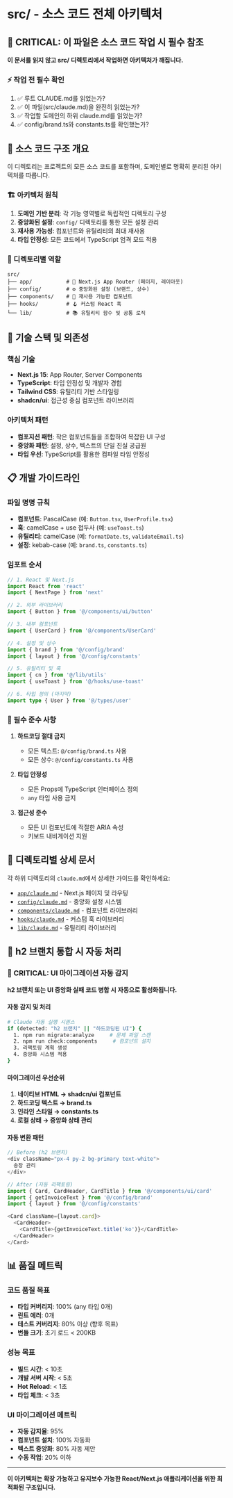 # src/ - 소스 코드 전체 아키텍처

## 🚨 CRITICAL: 이 파일은 소스 코드 작업 시 필수 참조

**이 문서를 읽지 않고 src/ 디렉토리에서 작업하면 아키텍처가 깨집니다.**

### ⚡ 작업 전 필수 확인
1. ✅ 루트 CLAUDE.md를 읽었는가?
2. ✅ 이 파일(src/claude.md)을 완전히 읽었는가?
3. ✅ 작업할 도메인의 하위 claude.md를 읽었는가?
4. ✅ config/brand.ts와 constants.ts를 확인했는가?

## 📁 소스 코드 구조 개요

이 디렉토리는 프로젝트의 모든 소스 코드를 포함하며, 도메인별로 명확히 분리된 아키텍처를 따릅니다.

### 🏗️ 아키텍처 원칙

1. **도메인 기반 분리**: 각 기능 영역별로 독립적인 디렉토리 구성
2. **중앙화된 설정**: `config/` 디렉토리를 통한 모든 설정 관리
3. **재사용 가능성**: 컴포넌트와 유틸리티의 최대 재사용
4. **타입 안정성**: 모든 코드에서 TypeScript 엄격 모드 적용

### 📂 디렉토리별 역할

```
src/
├── app/           # 📱 Next.js App Router (페이지, 레이아웃)
├── config/        # ⚙️ 중앙화된 설정 (브랜드, 상수)
├── components/    # 🧩 재사용 가능한 컴포넌트
├── hooks/         # 🪝 커스텀 React 훅
└── lib/           # 📚 유틸리티 함수 및 공통 로직
```

## 🔧 기술 스택 및 의존성

### 핵심 기술
- **Next.js 15**: App Router, Server Components
- **TypeScript**: 타입 안정성 및 개발자 경험
- **Tailwind CSS**: 유틸리티 기반 스타일링
- **shadcn/ui**: 접근성 중심 컴포넌트 라이브러리

### 아키텍처 패턴
- **컴포지션 패턴**: 작은 컴포넌트들을 조합하여 복잡한 UI 구성
- **중앙화 패턴**: 설정, 상수, 텍스트의 단일 진실 공급원
- **타입 우선**: TypeScript를 활용한 컴파일 타임 안정성

## 📋 개발 가이드라인

### 파일 명명 규칙
- **컴포넌트**: PascalCase (예: `Button.tsx`, `UserProfile.tsx`)
- **훅**: camelCase + use 접두사 (예: `useToast.ts`)
- **유틸리티**: camelCase (예: `formatDate.ts`, `validateEmail.ts`)
- **설정**: kebab-case (예: `brand.ts`, `constants.ts`)

### 임포트 순서
```typescript
// 1. React 및 Next.js
import React from 'react'
import { NextPage } from 'next'

// 2. 외부 라이브러리
import { Button } from '@/components/ui/button'

// 3. 내부 컴포넌트
import { UserCard } from '@/components/UserCard'

// 4. 설정 및 상수
import { brand } from '@/config/brand'
import { layout } from '@/config/constants'

// 5. 유틸리티 및 훅
import { cn } from '@/lib/utils'
import { useToast } from '@/hooks/use-toast'

// 6. 타입 정의 (마지막)
import type { User } from '@/types/user'
```

### 🚨 필수 준수 사항

1. **하드코딩 절대 금지**
   - 모든 텍스트: `@/config/brand.ts` 사용
   - 모든 상수: `@/config/constants.ts` 사용

2. **타입 안정성**
   - 모든 Props에 TypeScript 인터페이스 정의
   - `any` 타입 사용 금지

3. **접근성 준수**
   - 모든 UI 컴포넌트에 적절한 ARIA 속성
   - 키보드 내비게이션 지원

## 🔗 디렉토리별 상세 문서

각 하위 디렉토리의 `claude.md`에서 상세한 가이드를 확인하세요:

- [`app/claude.md`](./app/claude.md) - Next.js 페이지 및 라우팅
- [`config/claude.md`](./config/claude.md) - 중앙화 설정 시스템
- [`components/claude.md`](./components/claude.md) - 컴포넌트 라이브러리
- [`hooks/claude.md`](./hooks/claude.md) - 커스텀 훅 라이브러리
- [`lib/claude.md`](./lib/claude.md) - 유틸리티 라이브러리

## 🔀 h2 브랜치 통합 시 자동 처리

### 🚨 CRITICAL: UI 마이그레이션 자동 감지

**h2 브랜치 또는 UI 중앙화 실패 코드 병합 시 자동으로 활성화됩니다.**

#### 자동 감지 및 처리
```bash
# Claude 자동 실행 시퀀스
if (detected: "h2 브랜치" || "하드코딩된 UI") {
  1. npm run migrate:analyze     # 문제 파일 스캔
  2. npm run check:components     # 컴포넌트 설치
  3. 리팩토링 계획 생성
  4. 중앙화 시스템 적용
}
```

#### 마이그레이션 우선순위
1. **네이티브 HTML → shadcn/ui 컴포넌트**
2. **하드코딩 텍스트 → brand.ts**
3. **인라인 스타일 → constants.ts**
4. **로컬 상태 → 중앙화 상태 관리**

#### 자동 변환 패턴
```typescript
// Before (h2 브랜치)
<div className="px-4 py-2 bg-primary text-white">
  송장 관리
</div>

// After (자동 리팩토링)
import { Card, CardHeader, CardTitle } from '@/components/ui/card'
import { getInvoiceText } from '@/config/brand'
import { layout } from '@/config/constants'

<Card className={layout.card}>
  <CardHeader>
    <CardTitle>{getInvoiceText.title('ko')}</CardTitle>
  </CardHeader>
</Card>
```

## 📊 품질 메트릭

### 코드 품질 목표
- **타입 커버리지**: 100% (any 타입 0개)
- **린트 에러**: 0개
- **테스트 커버리지**: 80% 이상 (향후 목표)
- **번들 크기**: 초기 로드 < 200KB

### 성능 목표
- **빌드 시간**: < 10초
- **개발 서버 시작**: < 5초
- **Hot Reload**: < 1초
- **타입 체크**: < 3초

### UI 마이그레이션 메트릭
- **자동 감지율**: 95%
- **컴포넌트 설치**: 100% 자동화
- **텍스트 중앙화**: 80% 자동 제안
- **수동 작업**: 20% 이하

---

**이 아키텍처는 확장 가능하고 유지보수 가능한 React/Next.js 애플리케이션을 위한 최적화된 구조입니다.**